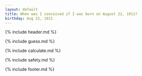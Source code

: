 ```yaml
---
layout: default
title: When was I conceived if I was born on August 22, 1911?
birthday: Aug 22, 1911
---
```


{% include header.md %}

{% include guess.md %}

{% include calculate.md %}

{% include safety.md %}

{% include footer.md %}



